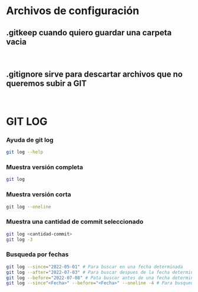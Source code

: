 # Archivos de configuración


## .gitkeep cuando quiero guardar una carpeta vacia

<br>

## .gitignore sirve para descartar archivos que no queremos subir a GIT

<br>

# GIT LOG

### Ayuda de git log
```sh
git log --help
``` 

### Muestra versión completa
```sh
git log
```

### Muestra versión corta
```sh
git log --oneline
```

### Muestra una cantidad de commit seleccionado
```sh
git log <cantidad-commit>
git log -3
```

### Busqueda por fechas
```sh
git log --since="2022-05-01" # Para buscar en una fecha determinada
git log --after="2022-07-03" # Para buscar despues de la fecha determinada
git log --before="2022-07-08" # Pata buscar antes de una fecha determinada
git log --since"<Fecha>" --before="<Fecha>" --oneline -4 # Para busquedas combinadas
```




